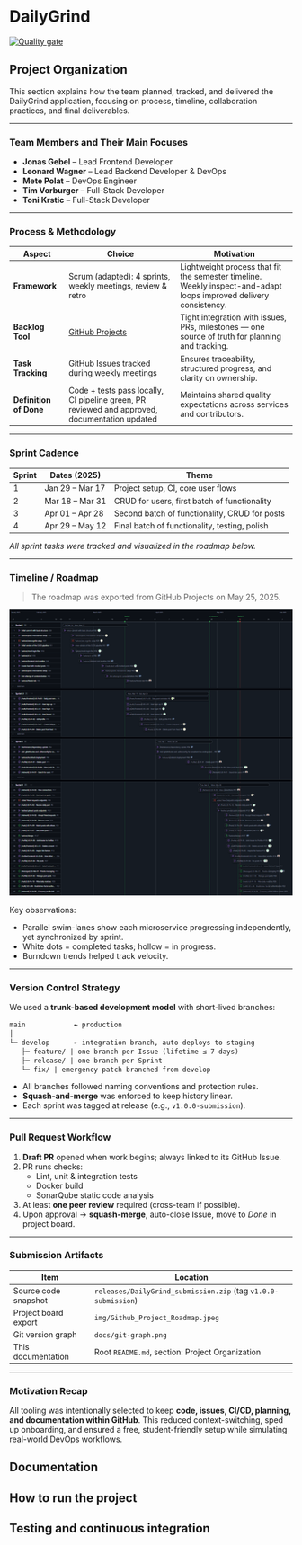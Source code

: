 # DailyGrind
[![Quality gate](https://sonarcloud.io/api/project_badges/quality_gate?project=ase-fs25_DailyGrind)](https://sonarcloud.io/summary/new_code?id=ase-fs25_DailyGrind)

## Project Organization

This section explains how the team planned, tracked, and delivered the DailyGrind application, focusing on process, timeline, collaboration practices, and final deliverables.

---

### Team Members and Their Main Focuses

- **Jonas Gebel** – Lead Frontend Developer  
- **Leonard Wagner** – Lead Backend Developer & DevOps  
- **Mete Polat** – DevOps Engineer  
- **Tim Vorburger** – Full-Stack Developer  
- **Toni Krstic** – Full-Stack Developer  

---

### Process & Methodology

| Aspect                 | Choice                                                                                          | Motivation                                                                                                                             |
|------------------------|--------------------------------------------------------------------------------------------------|----------------------------------------------------------------------------------------------------------------------------------------|
| **Framework**          | Scrum (adapted): 4 sprints, weekly meetings, review & retro                                     | Lightweight process that fit the semester timeline. Weekly inspect-and-adapt loops improved delivery consistency.                     |
| **Backlog Tool**       | [GitHub Projects](https://github.com/orgs/ase-fs25/projects/1/views/1)                          | Tight integration with issues, PRs, milestones — one source of truth for planning and tracking.                                       |
| **Task Tracking**      | GitHub Issues tracked during weekly meetings                                                    | Ensures traceability, structured progress, and clarity on ownership.                                                                  |
| **Definition of Done** | Code + tests pass locally, CI pipeline green, PR reviewed and approved, documentation updated   | Maintains shared quality expectations across services and contributors.                                                               |

---

### Sprint Cadence

| Sprint | Dates (2025)        | Theme                                         |
|--------|---------------------|-----------------------------------------------|
| 1      | Jan 29 – Mar 17     | Project setup, CI, core user flows            |
| 2      | Mar 18 – Mar 31     | CRUD for users, first batch of functionality  |
| 3      | Apr 01 – Apr 28     | Second batch of functionality, CRUD for posts |
| 4      | Apr 29 – May 12     | Final batch of functionality, testing, polish |

*All sprint tasks were tracked and visualized in the roadmap below.*

---

### Timeline / Roadmap

> The roadmap was exported from GitHub Projects on May 25, 2025.

![Roadmap](img/Github_Project_Roadmap.jpeg)

Key observations:

- Parallel swim-lanes show each microservice progressing independently, yet synchronized by sprint.
- White dots = completed tasks; hollow = in progress.
- Burndown trends helped track velocity.

---

### Version Control Strategy

We used a **trunk-based development model** with short-lived branches:
```
main            ← production
│
└─ develop      ← integration branch, auto‑deploys to staging
   ├─ feature/ | one branch per Issue (lifetime ≤ 7 days)
   ├─ release/ | one branch per Sprint
   └─ fix/ | emergency patch branched from develop
```

- All branches followed naming conventions and protection rules.
- **Squash-and-merge** was enforced to keep history linear.
- Each sprint was tagged at release (e.g., `v1.0.0-submission`).

---

### Pull Request Workflow

1. **Draft PR** opened when work begins; always linked to its GitHub Issue.
2. PR runs checks:
   - Lint, unit & integration tests
   - Docker build
   - SonarQube static code analysis
3. At least **one peer review** required (cross-team if possible).
4. Upon approval → **squash-merge**, auto-close Issue, move to *Done* in project board.

---

### Submission Artifacts

| Item                  | Location                                                       |
|-----------------------|----------------------------------------------------------------|
| Source code snapshot  | `releases/DailyGrind_submission.zip` (tag `v1.0.0-submission`) |
| Project board export  | `img/Github_Project_Roadmap.jpeg`                              |
| Git version graph     | `docs/git-graph.png`                                           |
| This documentation    | Root `README.md`, section: Project Organization                |

---

### Motivation Recap

All tooling was intentionally selected to keep **code, issues, CI/CD, planning, and documentation within GitHub**. This reduced context-switching, sped up onboarding, and ensured a free, student-friendly setup while simulating real-world DevOps workflows.


## Documentation

## How to run the project

## Testing and continuous integration
